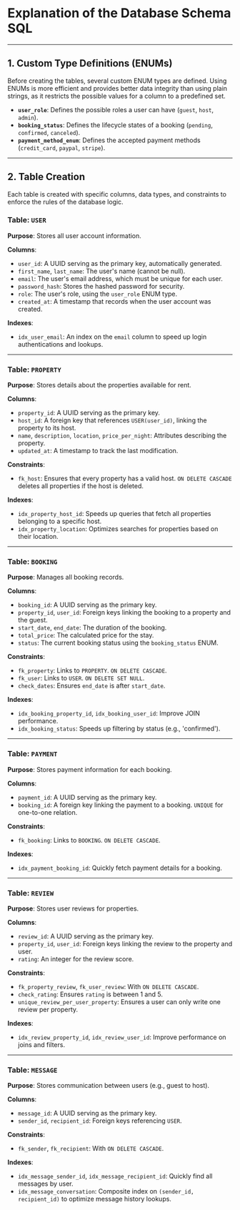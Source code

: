 
# Explanation of the Database Schema SQL

---

## 1. Custom Type Definitions (ENUMs)

Before creating the tables, several custom ENUM types are defined. Using ENUMs is more efficient and provides better data integrity than using plain strings, as it restricts the possible values for a column to a predefined set.

- **`user_role`**: Defines the possible roles a user can have (`guest`, `host`, `admin`).
- **`booking_status`**: Defines the lifecycle states of a booking (`pending`, `confirmed`, `canceled`).
- **`payment_method_enum`**: Defines the accepted payment methods (`credit_card`, `paypal`, `stripe`).

---

## 2. Table Creation

Each table is created with specific columns, data types, and constraints to enforce the rules of the database logic.

### Table: `USER`

**Purpose**: Stores all user account information.

**Columns**:
- `user_id`: A UUID serving as the primary key, automatically generated.
- `first_name`, `last_name`: The user's name (cannot be null).
- `email`: The user's email address, which must be unique for each user.
- `password_hash`: Stores the hashed password for security.
- `role`: The user's role, using the `user_role` ENUM type.
- `created_at`: A timestamp that records when the user account was created.

**Indexes**:
- `idx_user_email`: An index on the `email` column to speed up login authentications and lookups.

---

### Table: `PROPERTY`

**Purpose**: Stores details about the properties available for rent.

**Columns**:
- `property_id`: A UUID serving as the primary key.
- `host_id`: A foreign key that references `USER(user_id)`, linking the property to its host.
- `name`, `description`, `location`, `price_per_night`: Attributes describing the property.
- `updated_at`: A timestamp to track the last modification.

**Constraints**:
- `fk_host`: Ensures that every property has a valid host. `ON DELETE CASCADE` deletes all properties if the host is deleted.

**Indexes**:
- `idx_property_host_id`: Speeds up queries that fetch all properties belonging to a specific host.
- `idx_property_location`: Optimizes searches for properties based on their location.

---

### Table: `BOOKING`

**Purpose**: Manages all booking records.

**Columns**:
- `booking_id`: A UUID serving as the primary key.
- `property_id`, `user_id`: Foreign keys linking the booking to a property and the guest.
- `start_date`, `end_date`: The duration of the booking.
- `total_price`: The calculated price for the stay.
- `status`: The current booking status using the `booking_status` ENUM.

**Constraints**:
- `fk_property`: Links to `PROPERTY`. `ON DELETE CASCADE`.
- `fk_user`: Links to `USER`. `ON DELETE SET NULL`.
- `check_dates`: Ensures `end_date` is after `start_date`.

**Indexes**:
- `idx_booking_property_id`, `idx_booking_user_id`: Improve JOIN performance.
- `idx_booking_status`: Speeds up filtering by status (e.g., 'confirmed').

---

### Table: `PAYMENT`

**Purpose**: Stores payment information for each booking.

**Columns**:
- `payment_id`: A UUID serving as the primary key.
- `booking_id`: A foreign key linking the payment to a booking. `UNIQUE` for one-to-one relation.

**Constraints**:
- `fk_booking`: Links to `BOOKING`. `ON DELETE CASCADE`.

**Indexes**:
- `idx_payment_booking_id`: Quickly fetch payment details for a booking.

---

### Table: `REVIEW`

**Purpose**: Stores user reviews for properties.

**Columns**:
- `review_id`: A UUID serving as the primary key.
- `property_id`, `user_id`: Foreign keys linking the review to the property and user.
- `rating`: An integer for the review score.

**Constraints**:
- `fk_property_review`, `fk_user_review`: With `ON DELETE CASCADE`.
- `check_rating`: Ensures `rating` is between 1 and 5.
- `unique_review_per_user_property`: Ensures a user can only write one review per property.

**Indexes**:
- `idx_review_property_id`, `idx_review_user_id`: Improve performance on joins and filters.

---

### Table: `MESSAGE`

**Purpose**: Stores communication between users (e.g., guest to host).

**Columns**:
- `message_id`: A UUID serving as the primary key.
- `sender_id`, `recipient_id`: Foreign keys referencing `USER`.

**Constraints**:
- `fk_sender`, `fk_recipient`: With `ON DELETE CASCADE`.

**Indexes**:
- `idx_message_sender_id`, `idx_message_recipient_id`: Quickly find all messages by user.
- `idx_message_conversation`: Composite index on `(sender_id, recipient_id)` to optimize message history lookups.
